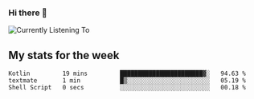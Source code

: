 ### Hi there 👋

![Currently Listening To](https://lastfm-recently-played.vercel.app/api?user=lynziee)

## My stats for the week
<!--START_SECTION:waka-->

```text
Kotlin         19 mins         ███████████████████████▓░   94.63 %
textmate       1 min           █▒░░░░░░░░░░░░░░░░░░░░░░░   05.19 %
Shell Script   0 secs          ░░░░░░░░░░░░░░░░░░░░░░░░░   00.18 %
```

<!--END_SECTION:waka-->

